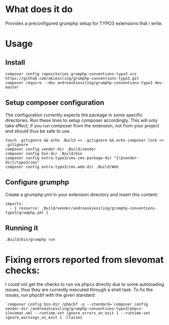 # What does it do

Provides a preconfigured grumphp setup for TYPO3 extensions that i write.   

# Usage

## Install

~~~
composer config repositories.grumphp-conventions-typo3 vcs https://github.com/akiessling/grumphp-conventions-typo3.git
composer require --dev andreaskiessling/grumphp-conventions-typo3 dev-master
~~~

## Setup composer configuration

The configuration currently expects the package in some specific directories. Run these lines to setup composer accordingly. This will only take effect, if you run composer from the extension, not from your project and should thus be safe to use.

~~~
touch .gitignore && echo .Build >> .gitignore && echo composer.lock >> .gitignore
composer config vendor-dir .Build/vendor
composer config bin-dir .Build/bin
composer config extra.typo3/cms.cms-package-dir "{\$vendor-dir}/typo3/cms"
composer config extra.typo3/cms.web-dir .Build/Web
~~~

## Configure grumphp

Create a grumphp.yml in your extension directory and insert this content:
~~~
imports:
  - { resource: .Build/vendor/andreaskiessling/grumphp-conventions-typo3/grumphp.yml }
~~~

## Running it

~~~
.Build/bin/grumphp run
~~~

# Fixing errors reported from slevomat checks:

I could not get the checks to run via phpcs directly due to some autoloading issues, thus they are currently executed through a shell task. To fix the issues, run phpcbf with the given standard:

~~~
`composer config bin-dir`/phpcbf -p --standard=`composer config vendor-dir`/andreaskiessling/grumphp-conventions-typo3/phpcs-slevomat.xml --runtime-set ignore_errors_on_exit 1 --runtime-set ignore_warnings_on_exit 1  Classes
~~~
